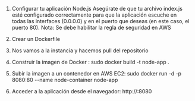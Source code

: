 1. Configurar tu aplicación Node.js
Asegúrate de que tu archivo index.js esté configurado correctamente para que la aplicación escuche en todas las interfaces (0.0.0.0) y en el puerto que deseas (en este caso, el puerto 80).
Nota: Se debe habilitar la regla de seguridad en AWS

2. Crear un Dockerfile

3. Nos vamos a la instancia y hacemos pull del repositorio

4. Construir la imagen de Docker : sudo docker build -t node-app .

5. Subir la imagen a un contenedor en AWS EC2:  sudo docker run -d -p 8080:80 --name node-container node-app

6. Acceder a la aplicación desde el navegador: http://<tu-ip-publica>:8080
